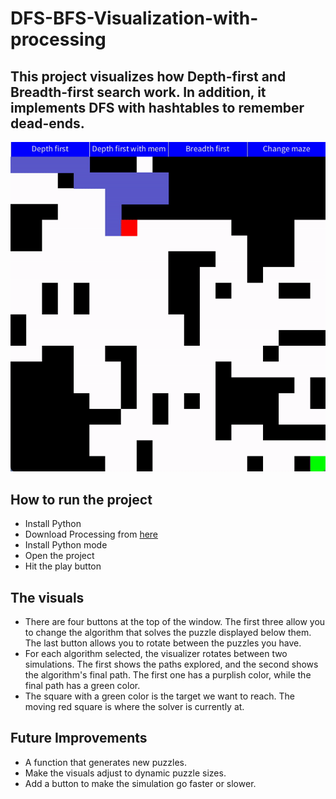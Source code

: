 # DFS-BFS-Visualization-with-processing
## This project visualizes how Depth-first and Breadth-first search work. In addition, it implements DFS with hashtables to remember dead-ends.

![demo](./assets/demo.gif)

## How to run the project
- Install Python
- Download Processing from [here](https://processing.org/download)
- Install Python mode
- Open the project
- Hit the play button

## The visuals 
- There are four buttons at the top of the window. The first three allow you to change the algorithm that solves the puzzle displayed below them. The last button allows you to rotate between the puzzles you have. 
- For each algorithm selected, the visualizer rotates between two simulations. The first shows the paths explored, and the second shows the algorithm's final path. The first one has a purplish color, while the final path has a green color. 
- The square with a green color is the target we want to reach. The moving red square is where the solver is currently at.

## Future Improvements
- A function that generates new puzzles.
- Make the visuals adjust to dynamic puzzle sizes.
- Add a button to make the simulation go faster or slower.
